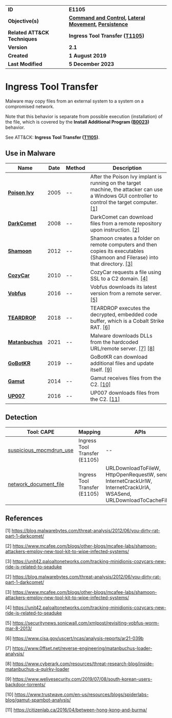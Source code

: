 <table>
<tr>
<td><b>ID</b></td>
<td><b>E1105</b></td>
</tr>
<tr>
<td><b>Objective(s)</b></td>
<td><b><a href="../command-and-control">Command and Control</a>, <a href="../lateral-movement">Lateral Movement</a>, <a href="../persistence">Persistence</a></b></td>
</tr>
<tr>
<td><b>Related ATT&CK Techniques</b></td>
<td><b>Ingress Tool Transfer (<a href="https://attack.mitre.org/techniques/T1105/">T1105</a>)</b></td>
</tr>
<tr>
<td><b>Version</b></td>
<td><b>2.1</b></td>
</tr>
<tr>
<td><b>Created</b></td>
<td><b>1 August 2019</b></td>
</tr>
<tr>
<td><b>Last Modified</b></td>
<td><b>5 December 2023</b></td>
</tr>
</table>


# Ingress Tool Transfer

Malware may copy files from an external system to a system on a compromised network. 

Note that this behavior is separate from possible execution (installation) of the file, which is covered by the **Install Additional Program ([B0023](../execution/install-additional-program.md))** behavior. 

See ATT&CK: **Ingress Tool Transfer ([T1105](https://attack.mitre.org/techniques/T1105/))**.

## Use in Malware

|Name|Date|Method|Description|
|---|---|---|---|
|[**Poison Ivy**](../xample-malware/poison-ivy.md)|2005|--|After the Poison Ivy implant is running on the target machine, the attacker can use a Windows GUI controller to control the target computer. [[1]](#1)|
|[**DarkComet**](../xample-malware/dark-comet.md)|2008|--|DarkComet can download files from a remote repository upon instruction. [[2]](#2)|
|[**Shamoon**](../xample-malware/shamoon.md)|2012|--|Shamoon creates a folder on remote computers and then copies its executables (Shamoon and Filerase) into that directory. [[3]](#3)|
|[**CozyCar**](../xample-malware/cozycar.md)|2010|--|CozyCar requests a file using SSL to a C2 domain. [[4]](#4)|
|[**Vobfus**](../xample-malware/vobfus.md)|2016|--|Vobfus downloads its latest version from a remote server. [[5]](#5)|
|[**TEARDROP**](../xample-malware/teardrop.md)|2018|--|TEARDROP executes the decrypted, embedded code buffer, which is a Cobalt Strike RAT. [[6]](#6)|
|[**Matanbuchus**](../xample-malware/matanbuchus.md)|2021|--|Malware downloads DLLs from the hardcoded URL/remote server. [[7]](#7) [[8]](#8)|
|[**GoBotKR**](../xample-malware/gobotkr.md)|2019|--|GoBotKR can download additional files and update itself. [[9]](#9)|
|[**Gamut**](../xample-malware/gamut.md)|2014|--|Gamut receives files from the C2. [[10]](#10)|
|[**UP007**](../xample-malware/up007.md)|2016|--|UP007 downloads files from the C2. [[11]](#11)|

## Detection

|Tool: CAPE|Mapping|APIs|
|---|---|---|
|[suspicious_mpcmdrun_use](https://github.com/CAPESandbox/community/tree/master/modules/signatures/suspicious_mpcmdrun_use.py)|Ingress Tool Transfer (E1105)|--|
|[network_document_file](https://github.com/CAPESandbox/community/tree/master/modules/signatures/network_document_file.py)|Ingress Tool Transfer (E1105)|URLDownloadToFileW, HttpOpenRequestW, send, InternetCrackUrlW, InternetCrackUrlA, WSASend, URLDownloadToCacheFileW|

## References

<a name="1">[1]</a> https://blog.malwarebytes.com/threat-analysis/2012/06/you-dirty-rat-part-1-darkcomet/

<a name="2">[2]</a> https://www.mcafee.com/blogs/other-blogs/mcafee-labs/shamoon-attackers-employ-new-tool-kit-to-wipe-infected-systems/

<a name="3">[3]</a> https://unit42.paloaltonetworks.com/tracking-minidionis-cozycars-new-ride-is-related-to-seaduke

<a name="2">[2]</a> https://blog.malwarebytes.com/threat-analysis/2012/06/you-dirty-rat-part-1-darkcomet/

<a name="3">[3]</a> https://www.mcafee.com/blogs/other-blogs/mcafee-labs/shamoon-attackers-employ-new-tool-kit-to-wipe-infected-systems/

<a name="4">[4]</a> https://unit42.paloaltonetworks.com/tracking-minidionis-cozycars-new-ride-is-related-to-seaduke

<a name="5">[5]</a> https://securitynews.sonicwall.com/xmlpost/revisiting-vobfus-worm-mar-8-2013/

<a name="6">[6]</a> https://www.cisa.gov/uscert/ncas/analysis-reports/ar21-039b

<a name="7">[7]</a> https://www.0ffset.net/reverse-engineering/matanbuchus-loader-analysis/

<a name="8">[8]</a> https://www.cyberark.com/resources/threat-research-blog/inside-matanbuchus-a-quirky-loader

<a name="9">[9]</a> https://www.welivesecurity.com/2019/07/08/south-korean-users-backdoor-torrents/

<a name="10">[10]</a> https://www.trustwave.com/en-us/resources/blogs/spiderlabs-blog/gamut-spambot-analysis/

<a name="11">[11]</a> https://citizenlab.ca/2016/04/between-hong-kong-and-burma/
